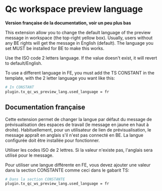 # Qc workspace preview language

**Version française de la documentation, voir un peu plus bas**

This extension allow you to change the default language of the preview message in workspace (the top-right yellow box). Usually, users without any BE rights will get the message in English (default). The language you set MUST be installed for BE to make this works.

Use the ISO code 2 letters language. If the value doesn't exist, it will revert to default/English.

To use a different language in FE, you must add the TS CONSTANT in the template, with the 2 letter language you want like this:

```bash
# In CONSTANT
plugin.tx_qc_ws_preview_lang.used_language = fr
```

## Documentation française

Cette extension permet de changer la langue par défaut du message de prévisualisation des espaces de travail (le message en jaune en haut à droite). Habituellement, pour un utilisateur de lien de prévisualisation, le message appraît en anglais s'il n'est pas connecté en BE. La langue configurée doit être installée pour fonctionner.

Utiliser les codes ISO de 2 lettres. Si la valeur n'existe pas, l'anglais sera utilisé pour le message.

Pour utiliser une langue différente en FE, vous devez ajouter une valeur dans la section CONSTANTE comme ceci dans le gabarit TS:

```bash
# Dans la section CONSTANTE
plugin.tx_qc_ws_preview_lang.used_language = fr
```
